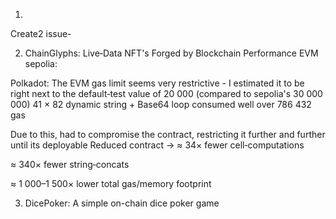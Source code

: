 1. 
Create2 issue- 


2. ChainGlyphs: Live‑Data NFT's Forged by Blockchain Performance
EVM sepolia:

Polkadot:
The EVM gas limit seems very restrictive - I estimated it to be right next to the default‐test value of 20 000 (compared to sepolia's 30 000 000)
41 × 82 dynamic string + Base64 loop consumed well over 786 432 gas

Due to this, had to compromise the contract, restricting it further and further until its deployable
Reduced contract ->
≈ 34× fewer cell‑computations

≈ 340× fewer string‑concats

≈ 1 000–1 500× lower total gas/memory footprint


3. DicePoker: A simple on-chain dice poker game
